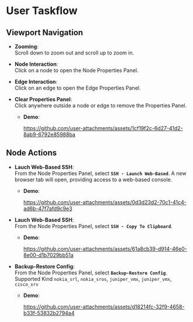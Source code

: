 # User Taskflow

## Viewport Navigation

- **Zooming**:  
  Scroll down to zoom out and scroll up to zoom in.

- **Node Interaction**:  
  Click on a node to open the Node Properties Panel.

- **Edge Interaction**:  
  Click on an edge to open the Edge Properties Panel.

- **Clear Properties Panel**:  
  Click anywhere outside a node or edge to remove the Properties Panel.

  - **Demo**:  

    https://github.com/user-attachments/assets/1cf19f2c-6d27-41d2-8ab9-6792e85988ba


## Node Actions

- **Lauch Web-Based SSH**:  
  From the Node Properties Panel, select **`SSH - Launch Web-Based`**. A new browser tab will open, providing access to a web-based console.
  - **Demo**:  

    https://github.com/user-attachments/assets/0d3d23d2-70c1-41c4-ad6b-47f7afd9c9e3
    
- **Lauch Web-Based SSH**:  
  From the Node Properties Panel, select **`SSH - Copy To Clipboard`**.
  - **Demo**:  

    https://github.com/user-attachments/assets/61a8cb39-d914-46e0-8e00-d1b7029bb51a
    
- **Backup-Restore Config**:  
  From the Node Properties Panel, select **`Backup-Restore Config`**.
  Supported Kind  `nokia_srl`, `nokia_sros`, `juniper_vmx`, `juniper_vmx`, `cisco_xrv`
  - **Demo**:  

    https://github.com/user-attachments/assets/d18214fc-32f9-4658-b33f-53832b2794a4
    